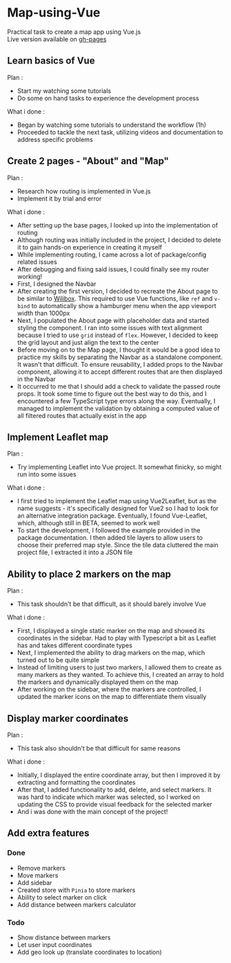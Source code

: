 # Map-using-Vue

Practical task to create a map app using Vue.js <br/>
Live version available on [gh-pages](nojusm.github.io/Map-using-Vue/)

## Learn basics of Vue

Plan :

- Start my watching some tutorials
- Do some on hand tasks to experience the development process

What i done :

- Began by watching some tutorials to understand the workflow (1h)
- Proceeded to tackle the next task, utilizing videos and documentation to address specific problems

## Create 2 pages - "About" and "Map"

Plan :

- Research how routing is implemented in Vue.js
- Implement it by trial and error

What i done :

- After setting up the base pages, I looked up into the implementation of routing
- Although routing was initially included in the project, I decided to delete it to gain hands-on experience in creating it myself
- While implementing routing, I came across a lot of package/config related issues
- After debugging and fixing said issues, I could finally see my router working!
- First, I designed the Navbar
- After creating the first version, I decided to recreate the About page to be similar to [Wilibox](https://www.wilibox.com). This required to use Vue functions, like `ref` and `v-bind` to automatically show a hamburger menu when the app viewport width than 1000px
- Next, I populated the About page with placeholder data and started styling the component. I ran into some issues with text alignment because I tried to use `grid` instead of `flex`. However, I decided to keep the grid layout and just align the text to the center
- Before moving on to the Map page, I thought it would be a good idea to practice my skills by separating the Navbar as a standalone component. It wasn't that difficult. To ensure reusability, I added props to the Navbar component, allowing it to accept different routes that are then displayed in the Navbar
- It occurred to me that I should add a check to validate the passed route props. It took some time to figure out the best way to do this, and I encountered a few TypeScript type errors along the way. Eventually, I managed to implement the validation by obtaining a computed value of all filtered routes that actually exist in the app

## Implement Leaflet map

Plan :

- Try implementing Leaflet into Vue project. It somewhat finicky, so might run into some issues

What i done :

- I first tried to implement the Leaflet map using Vue2Leaflet, but as the name suggests - it's specifically designed for Vue2 so I had to look for an alternative integration package. Eventually, I found Vue-Leaflet, which, although still in BETA, seemed to work well
- To start the development, I followed the example provided in the package documentation. I then added tile layers to allow users to choose their preferred map style. Since the tile data cluttered the main project file, I extracted it into a JSON file

## Ability to place 2 markers on the map

Plan :

- This task shouldn't be that difficult, as it should barely involve Vue

What i done :

- First, I displayed a single static marker on the map and showed its coordinates in the sidebar. Had to play with Typescript a bit as Leaflet has and takes different coordinate types
- Next, I implemented the ability to drag markers on the map, which turned out to be quite simple
- Instead of limiting users to just two markers, I allowed them to create as many markers as they wanted. To achieve this, I created an array to hold the markers and dynamically displayed them on the map
- After working on the sidebar, where the markers are controlled, I updated the marker icons on the map to differentiate them visually

## Display marker coordinates

Plan :

- This task also shouldn't be that difficult for same reasons

What i done :

- Initially, I displayed the entire coordinate array, but then I improved it by extracting and formatting the coordinates
- After that, I added functionality to add, delete, and select markers. It was hard to indicate which marker was selected, so I worked on updating the CSS to provide visual feedback for the selected marker
- And i was done with the main concept of the project!

## Add extra features

### Done

- Remove markers
- Move markers
- Add sidebar
- Created store with `Pinia` to store markers
- Ability to select marker on click
- Add distance between markers calculator

### Todo

- Show distance between markers
- Let user input coordinates
- Add geo look up (translate coordinates to location)
